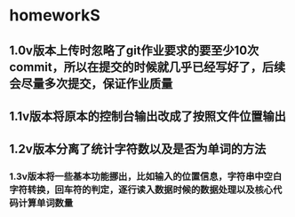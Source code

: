# homeworkS

## 1.0v版本上传时忽略了git作业要求的要至少10次commit，所以在提交的时候就几乎已经写好了，后续会尽量多次提交，保证作业质量

## 1.1v版本将原本的控制台输出改成了按照文件位置输出

## 1.2v版本分离了统计字符数以及是否为单词的方法

### 1.3v版本将一些基本功能挪出，比如输入的位置信息，字符串中空白字符转换，回车符的判定，逐行读入数据时候的数据处理以及核心代码计算单词数量

